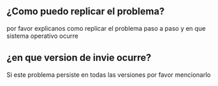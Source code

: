 ## ¿Como puedo replicar el problema?
por favor explicanos como replicar el problema paso a paso y en que sistema operativo ocurre
## ¿en que version de invie ocurre?
Si este problema persiste en todas las versiones por favor mencionarlo
